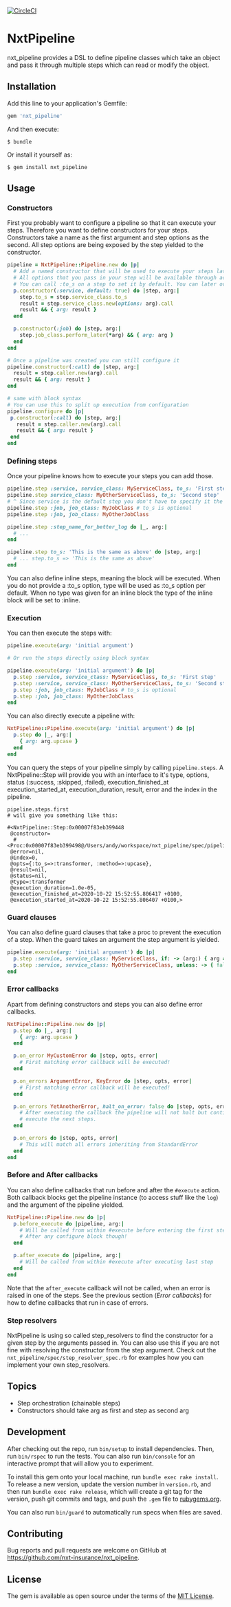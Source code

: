 [![CircleCI](https://circleci.com/gh/nxt-insurance/nxt_pipeline.svg?style=svg)](https://circleci.com/gh/nxt-insurance/nxt_pipeline)

# NxtPipeline

nxt_pipeline provides a DSL to define pipeline classes which take an object and pass it through multiple steps which can read or modify the object.

## Installation

Add this line to your application's Gemfile:

```ruby
gem 'nxt_pipeline'
```

And then execute:

    $ bundle

Or install it yourself as:

    $ gem install nxt_pipeline

## Usage

### Constructors

First you probably want to configure a pipeline so that it can execute your steps.
Therefore you want to define constructors for your steps. Constructors take a name
as the first argument and step options as the second. All step options are being exposed
by the step yielded to the constructor.

```ruby
pipeline = NxtPipeline::Pipeline.new do |p|
  # Add a named constructor that will be used to execute your steps later
  # All options that you pass in your step will be available through accessors in your constructor
  # You can call :to_s on a step to set it by default. You can later overwrite at execution for each step if needed.
  p.constructor(:service, default: true) do |step, arg:|
    step.to_s = step.service_class.to_s
    result = step.service_class.new(options: arg).call
    result && { arg: result }
  end

  p.constructor(:job) do |step, arg:|
    step.job_class.perform_later(*arg) && { arg: arg }
  end
end

# Once a pipeline was created you can still configure it
pipeline.constructor(:call) do |step, arg:|
  result = step.caller.new(arg).call
  result && { arg: result }
end

# same with block syntax
# You can use this to split up execution from configuration
pipeline.configure do |p|
 p.constructor(:call) do |step, arg:|
   result = step.caller.new(arg).call
   result && { arg: result }
 end
end
```

### Defining steps

Once your pipeline knows how to execute your steps you can add those.

```ruby
pipeline.step :service, service_class: MyServiceClass, to_s: 'First step'
pipeline.step service_class: MyOtherServiceClass, to_s: 'Second step'
# ^ Since service is the default step you don't have to specify it the step type each time
pipeline.step :job, job_class: MyJobClass # to_s is optional
pipeline.step :job, job_class: MyOtherJobClass

pipeline.step :step_name_for_better_log do |_, arg:|
  # ...
end

pipeline.step to_s: 'This is the same as above' do |step, arg:|
  # ... step.to_s => 'This is the same as above'
end
```

You can also define inline steps, meaning the block will be executed. When you do not provide a :to_s option, type
will be used as :to_s option per default. When no type was given for an inline block the type of the inline block
will be set to :inline.

### Execution

You can then execute the steps with:

```ruby
pipeline.execute(arg: 'initial argument')

# Or run the steps directly using block syntax

pipeline.execute(arg: 'initial argument') do |p|
  p.step :service, service_class: MyServiceClass, to_s: 'First step'
  p.step :service, service_class: MyOtherServiceClass, to_s: 'Second step'
  p.step :job, job_class: MyJobClass # to_s is optional
  p.step :job, job_class: MyOtherJobClass
end

```

You can also directly execute a pipeline with:

```ruby
NxtPipeline::Pipeline.execute(arg: 'initial argument') do |p|
  p.step do |_, arg:|
    { arg: arg.upcase }
  end
end
```

You can query the steps of your pipeline simply by calling `pipeline.steps`. A NxtPipeline::Step will provide you with
an interface to it's type, options, status (:success, :skipped, :failed), execution_finished_at execution_started_at, execution_duration, result, error and the index in the pipeline.

```
pipeline.steps.first
# will give you something like this:

#<NxtPipeline::Step:0x00007f83eb399448
 @constructor=
  #<Proc:0x00007f83eb399498@/Users/andy/workspace/nxt_pipeline/spec/pipeline_spec.rb:467>,
 @error=nil,
 @index=0,
 @opts={:to_s=>:transformer, :method=>:upcase},
 @result=nil,
 @status=nil,
 @type=:transformer
 @execution_duration=1.0e-05,
 @execution_finished_at=2020-10-22 15:52:55.806417 +0100,
 @execution_started_at=2020-10-22 15:52:55.806407 +0100,>
```

### Guard clauses

You can also define guard clauses that take a proc to prevent the execution of a step.
When the guard takes an argument the step argument is yielded.

 ```ruby
 pipeline.execute(arg: 'initial argument') do |p|
   p.step :service, service_class: MyServiceClass, if: -> (arg:) { arg == 'initial argument' }
   p.step :service, service_class: MyOtherServiceClass, unless: -> { false }
 end

 ```

### Error callbacks

Apart from defining constructors and steps you can also define error callbacks.

```ruby
NxtPipeline::Pipeline.new do |p|
  p.step do |_, arg:|
    { arg: arg.upcase }
  end

  p.on_error MyCustomError do |step, opts, error|
    # First matching error callback will be executed!
  end

  p.on_errors ArgumentError, KeyError do |step, opts, error|
    # First matching error callback will be executed!
  end

  p.on_errors YetAnotherError, halt_on_error: false do |step, opts, error|
    # After executing the callback the pipeline will not halt but continue to
    # execute the next steps.
  end

  p.on_errors do |step, opts, error|
    # This will match all errors inheriting from StandardError
  end
end
```

### Before and After callbacks

You can also define callbacks that run before and after the `#execute` action. Both callback blocks get the pipeline instance (to access stuff like the `log`) and the argument of the pipeline yielded.

```ruby
NxtPipeline::Pipeline.new do |p|
  p.before_execute do |pipeline, arg:|
    # Will be called from within #execute before entering the first step
    # After any configure block though!
  end

  p.after_execute do |pipeline, arg:|
    # Will be called from within #execute after executing last step
  end
end
```

Note that the `after_execute` callback will not be called, when an error is raised in one of the steps. See the previous section (_Error callbacks_) for how to define callbacks that run in case of errors.

### Step resolvers

NxtPipeline is using so called step_resolvers to find the constructor for a given step by the arguments passed in.
You can also use this if you are not fine with resolving the constructor from the step argument. Check out the
`nxt_pipeline/spec/step_resolver_spec.rb` for examples how you can implement your own step_resolvers.


## Topics
- Step orchestration (chainable steps)
- Constructors should take arg as first and step as second arg

## Development

After checking out the repo, run `bin/setup` to install dependencies. Then, run `bin/rspec` to run the tests. You can also run `bin/console` for an interactive prompt that will allow you to experiment.

To install this gem onto your local machine, run `bundle exec rake install`. To release a new version, update the version number in `version.rb`, and then run `bundle exec rake release`, which will create a git tag for the version, push git commits and tags, and push the `.gem` file to [rubygems.org](https://rubygems.org).

You can also run `bin/guard` to automatically run specs when files are saved.

## Contributing

Bug reports and pull requests are welcome on GitHub at https://github.com/nxt-insurance/nxt_pipeline.

## License

The gem is available as open source under the terms of the [MIT License](https://opensource.org/licenses/MIT).
